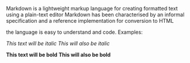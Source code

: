 Markdown is a lightweight markup language for creating formatted text using a plain-text editor
Markdown has been characterised by an informal specification and a reference implementation for conversion to HTML


the language is easy to understand and code.
Examples: 

*This text will be italic*
_This will also be italic_

**This text will be bold**
__This will also be bold__
